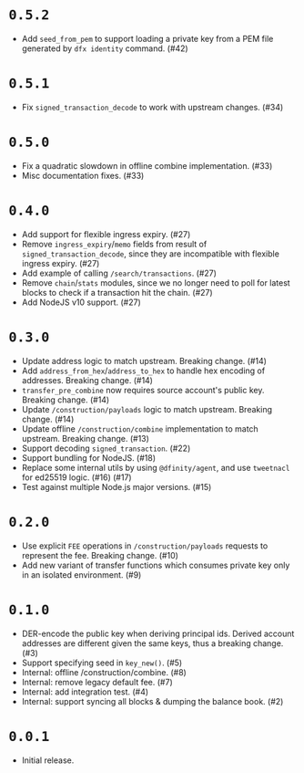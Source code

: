 # `0.5.2`

- Add `seed_from_pem` to support loading a private key from a PEM file generated
  by `dfx identity` command. (#42)

# `0.5.1`

- Fix `signed_transaction_decode` to work with upstream changes. (#34)

# `0.5.0`

- Fix a quadratic slowdown in offline combine implementation. (#33)
- Misc documentation fixes. (#33)

# `0.4.0`

- Add support for flexible ingress expiry. (#27)
- Remove `ingress_expiry`/`memo` fields from result of
  `signed_transaction_decode`, since they are incompatible with flexible ingress
  expiry. (#27)
- Add example of calling `/search/transactions`. (#27)
- Remove `chain`/`stats` modules, since we no longer need to poll for latest
  blocks to check if a transaction hit the chain. (#27)
- Add NodeJS v10 support. (#27)

# `0.3.0`

- Update address logic to match upstream. Breaking change. (#14)
- Add `address_from_hex`/`address_to_hex` to handle hex encoding of addresses.
  Breaking change. (#14)
- `transfer_pre_combine` now requires source account's public key. Breaking
  change. (#14)
- Update `/construction/payloads` logic to match upstream. Breaking change.
  (#14)
- Update offline `/construction/combine` implementation to match upstream.
  Breaking change. (#13)
- Support decoding `signed_transaction`. (#22)
- Support bundling for NodeJS. (#18)
- Replace some internal utils by using `@dfinity/agent`, and use `tweetnacl` for
  ed25519 logic. (#16) (#17)
- Test against multiple Node.js major versions. (#15)

# `0.2.0`

- Use explicit `FEE` operations in `/construction/payloads` requests to
  represent the fee. Breaking change. (#10)
- Add new variant of transfer functions which consumes private key only in an
  isolated environment. (#9)

# `0.1.0`

- DER-encode the public key when deriving principal ids. Derived account
  addresses are different given the same keys, thus a breaking change. (#3)
- Support specifying seed in `key_new()`. (#5)
- Internal: offline /construction/combine. (#8)
- Internal: remove legacy default fee. (#7)
- Internal: add integration test. (#4)
- Internal: support syncing all blocks & dumping the balance book. (#2)

# `0.0.1`

- Initial release.
